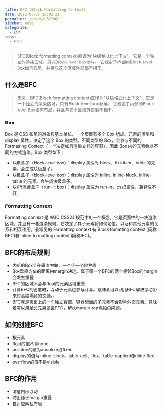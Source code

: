 ```yaml
---
title: BFC (Block Formatting Context)
date: 2022-03-07 10:02:21
permalink: /pages/d32196/
sidebar: auto
categories:
  - 技术
tags:
  - html
---
```

>BFC(Block formatting context)直译为"块级格式化上下文"。它是一个独立的渲染区域，只有Block-level box参与， 它规定了内部的Block-level Box如何布局，并且与这个区域外部毫不相干。
<!-- more -->
## 什么是BFC
>定义：BFC(Block formatting context)直译为"块级格式化上下文"。它是一个独立的渲染区域，只有Block-level box参与， 它规定了内部的Block-level Box如何布局，并且与这个区域外部毫不相干。
### Box
Box 是 CSS 布局的对象和基本单位，一个页面有多个 Box 组成。元素的类型和display 属性，决定了这个 Box 的类型。不同类型的 Box，会参与不同的 Formatting Context（一个决定如何渲染文档的容器），因此 Box 内的元素会以不同的方式渲染。Box 类型如下：
- 块级盒子（block-level box）：display 属性为 block，list-item，table 的元素，会生成块级盒子。
- 块级盒子（block-level box）：display 属性为 inline, inline-block, inline-table 的元素，会生成块级盒子。
- 块/行混合盒子（run-in box）：display 属性为 run-in，css3属性，兼容性不好。

### Formatting Context

Formatting context 是 W3C CSS2.1 规范中的一个概念。它是页面中的一块渲染区域，并且有一套渲染规则，它决定了其子元素将如何定位，以及和其他元素的关系和相互作用。最常见的 Formatting context 有 Block fomatting context (简称BFC)和 Inline formatting context (简称IFC)。

## BFC的布局规则
- 内部的Box会在垂直⽅向，⼀个接⼀个地放置
- Box垂直⽅向的距离由margin决定。属于同⼀个BFC的两个相邻Box的margin会发⽣重叠
- BFC的区域不会与float的元素区域重叠
- 计算BFC的高度时，浮动子元素也参与计算。意味着可以利用BFC解决浮动带来的高度塌陷的文通。、
- BFC就是页面上的一个独立容器，容器里面的子元素不会影响外面元素。意味着可以用给父元素设置BFC，解决margin-top塌陷的问题。

## 如何创建BFC
- 根元素
- float的值不是none
- position的值为absolute或fixed
- display的值为 inline-block、table-cell、flex、table-caption和inline-flex
- overflow的值不是visible

## BFC的作用
- 清楚内部浮动
- 防止锤子margin重叠
- 自适应两栏布局
